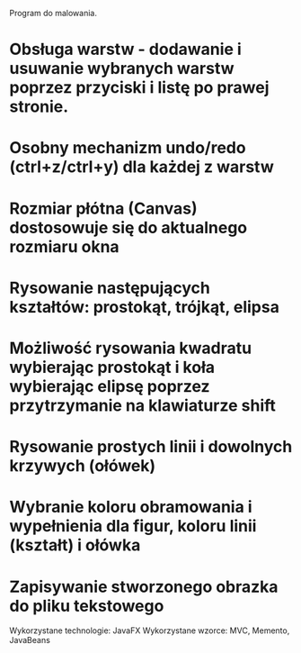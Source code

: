 Program do malowania.

# Obsługa warstw - dodawanie i usuwanie wybranych warstw poprzez przyciski i listę po prawej stronie.
# Osobny mechanizm undo/redo (ctrl+z/ctrl+y) dla każdej z warstw
# Rozmiar płótna (Canvas) dostosowuje się do aktualnego rozmiaru okna
# Rysowanie następujących kształtów: prostokąt, trójkąt, elipsa
# Możliwość rysowania kwadratu wybierając prostokąt i koła wybierając elipsę poprzez przytrzymanie na klawiaturze shift
# Rysowanie prostych linii i dowolnych krzywych (ołówek)
# Wybranie koloru obramowania i wypełnienia dla figur, koloru linii (kształt) i ołówka
# Zapisywanie stworzonego obrazka do pliku tekstowego

Wykorzystane technologie: JavaFX
Wykorzystane wzorce: MVC, Memento, JavaBeans